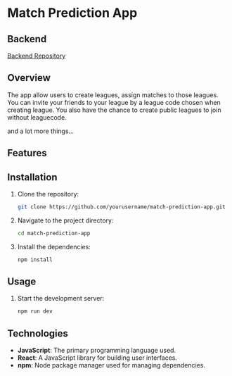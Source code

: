 # Match Prediction App

## Backend
[Backend Repository](https://github.com/jonnekoi/FMM.git)

## Overview
The app allow users to create leagues, assign matches to those leagues. You can invite your friends to your league by a league code chosen when creating league.
You also have the chance to create public leagues to join without leaguecode. 

and a lot more things...

## Features


## Installation
1. Clone the repository:
   ```bash
   git clone https://github.com/yourusername/match-prediction-app.git
   ```
2. Navigate to the project directory:
   ```bash
   cd match-prediction-app
   ```
3. Install the dependencies:
   ```bash
   npm install
   ```

## Usage
1. Start the development server:
   ```bash
   npm run dev
   ```

## Technologies
- **JavaScript**: The primary programming language used.
- **React**: A JavaScript library for building user interfaces.
- **npm**: Node package manager used for managing dependencies.
